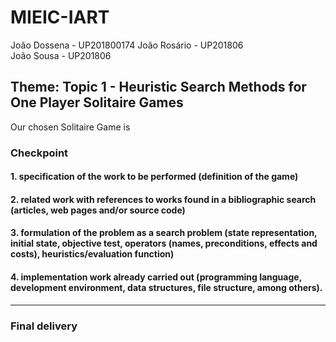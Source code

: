 # MIEIC-IART

João Dossena - UP201800174 
João Rosário - UP201806  
João Sousa - UP201806 

## Theme: Topic 1 - Heuristic Search Methods for One Player Solitaire Games
Our chosen Solitaire Game is 

### Checkpoint
#### 1. specification of the work to be performed (definition of the game)

#### 2. related work with references to works found in a bibliographic search (articles, web pages and/or source code)

#### 3. formulation of the problem as a search problem (state representation, initial state, objective test, operators (names, preconditions, effects and costs), heuristics/evaluation function)

#### 4. implementation work already carried out (programming language, development environment, data structures, file structure, among others).

---
### Final delivery